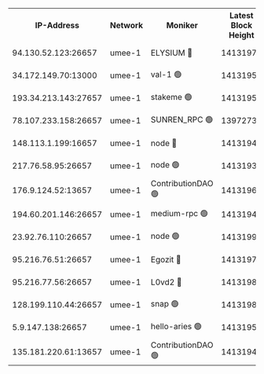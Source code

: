 


<table><tr><th>IP-Address</th><th>Network</th><th>Moniker</th><th>Latest Block Height</th><th>Earliest Block Height</th><th>Catching Up</th><th>Tx Index</th><th>Voting Power</th><th>Scan Time</th></tr><tr><td>94.130.52.123:26657</td><td>umee-1</td><td>ELYSIUM 🔴</td><td>14131978</td><td>3216011</td><td>False</td><td>off</td><td>26888339</td><td>2024-10-08T04:03:27.978702402UTC</td></tr><tr><td>34.172.149.70:13000</td><td>umee-1</td><td>val-1 🟢</td><td>14131957</td><td>12632001</td><td>False</td><td>off</td><td>0</td><td>2024-10-08T04:01:29.541228944UTC</td></tr><tr><td>193.34.213.143:27657</td><td>umee-1</td><td>stakeme 🟢</td><td>14131952</td><td>12950170</td><td>False</td><td>off</td><td>0</td><td>2024-10-08T04:00:58.262439282UTC</td></tr><tr><td>78.107.233.158:26657</td><td>umee-1</td><td>SUNREN_RPC 🟢</td><td>13972735</td><td>13338194</td><td>False</td><td>on</td><td>0</td><td>2024-10-08T04:02:04.657739098UTC</td></tr><tr><td>148.113.1.199:16657</td><td>umee-1</td><td>node 🔴</td><td>14131944</td><td>13570001</td><td>False</td><td>off</td><td>1636217</td><td>2024-10-08T04:00:15.083894146UTC</td></tr><tr><td>217.76.58.95:26657</td><td>umee-1</td><td>node 🟢</td><td>14131939</td><td>13846001</td><td>False</td><td>on</td><td>0</td><td>2024-10-08T03:59:46.558712242UTC</td></tr><tr><td>176.9.124.52:13657</td><td>umee-1</td><td>ContributionDAO 🟢</td><td>14131962</td><td>13924595</td><td>False</td><td>on</td><td>0</td><td>2024-10-08T04:01:55.741982464UTC</td></tr><tr><td>194.60.201.146:26657</td><td>umee-1</td><td>medium-rpc 🟢</td><td>14131946</td><td>13992297</td><td>False</td><td>on</td><td>0</td><td>2024-10-08T04:00:30.569535296UTC</td></tr><tr><td>23.92.76.110:26657</td><td>umee-1</td><td>node 🟢</td><td>14131997</td><td>13999001</td><td>False</td><td>on</td><td>0</td><td>2024-10-08T04:05:05.224720927UTC</td></tr><tr><td>95.216.76.51:26657</td><td>umee-1</td><td>Egozit 🔴</td><td>14131978</td><td>14031978</td><td>False</td><td>off</td><td>38534650</td><td>2024-10-08T04:03:27.567563106UTC</td></tr><tr><td>95.216.77.56:26657</td><td>umee-1</td><td>L0vd2 🔴</td><td>14131987</td><td>14031987</td><td>False</td><td>off</td><td>38313070</td><td>2024-10-08T04:04:16.050783945UTC</td></tr><tr><td>128.199.110.44:26657</td><td>umee-1</td><td>snap 🟢</td><td>14131985</td><td>14129256</td><td>False</td><td>off</td><td>0</td><td>2024-10-08T04:04:02.643599645UTC</td></tr><tr><td>5.9.147.138:26657</td><td>umee-1</td><td>hello-aries 🟢</td><td>14131956</td><td>14130461</td><td>False</td><td>off</td><td>0</td><td>2024-10-08T04:01:23.406058084UTC</td></tr><tr><td>135.181.220.61:13657</td><td>umee-1</td><td>ContributionDAO 🟢</td><td>14131942</td><td>14131264</td><td>False</td><td>off</td><td>0</td><td>2024-10-08T04:00:05.648687135UTC</td></tr></table>